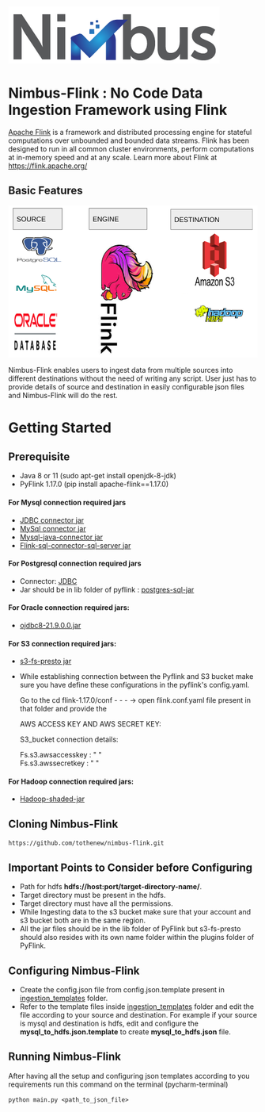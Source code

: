 ![nimbus logo](docs/images/nimbus_logo.png)

# Nimbus-Flink : No Code Data Ingestion Framework using Flink
[Apache Flink](https://nightlies.apache.org/flink/flink-docs-master/api/python/) is a framework and distributed processing engine for stateful computations over unbounded and bounded data streams. Flink has been designed to run in all common cluster environments, perform computations at in-memory speed and at any scale.
Learn more about Flink at https://flink.apache.org/


## Basic Features

![flow diagram](/docs/images/flow_diagram.png)

Nimbus-Flink enables users to ingest data from multiple sources into different destinations without the need of writing any script.
User just has to provide details of source and destination in easily configurable json files and Nimbus-Flink will do the rest.

# Getting Started

## Prerequisite

* Java 8 or 11 (sudo apt-get install openjdk-8-jdk)
* PyFlink 1.17.0 (pip install apache-flink==1.17.0)
#### For Mysql connection required jars
* [JDBC connector jar](https://mvnrepository.com/artifact/org.apache.flink/flink-connector-jdbc)
* [MySql connector jar](https://repo1.maven.org/maven2/com/mysql/mysql-connector-j/8.0.31/)
* [Mysql-java-connector jar](https://mvnrepository.com/artifact/mysql/mysql-connector-java/6.0.3)
* [Flink-sql-connector-sql-server jar](https://mvnrepository.com/artifact/com.ververica/flink-sql-connector-sqlserver-cdc)
#### For Postgresql connection required jars
* Connector: [JDBC](https://mvnrepository.com/artifact/org.apache.flink/flink-connector-jdbc)
* Jar should be in lib folder of pyflink : [postgres-sql-jar](https://mvnrepository.com/artifact/org.postgresql/postgresql/42.5.4) 
#### For Oracle connection required jars:
* [ojdbc8-21.9.0.0.jar](https://repo1.maven.org/maven2/com/oracle/database/jdbc/ojdbc8/19.18.0.0/ojdbc8-19.18.0.0.jar)
#### For S3 connection required jars:
* [s3-fs-presto jar](https://mvnrepository.com/artifact/org.apache.flink/flink-s3-fs-presto)
* While establishing connection between the Pyflink and S3 bucket make sure you have define these configurations in the pyflink's config.yaml.

  Go to the cd flink-1.17.0/conf - - - -> open flink.conf.yaml file present in that folder and provide the 

  AWS ACCESS KEY AND AWS SECRET KEY:

  S3_bucket connection details:

  Fs.s3.awsaccesskey : " "   
  Fs.s3.awssecretkey : " "

#### For Hadoop connection required jars:
* [Hadoop-shaded-jar](https://repo.maven.apache.org/maven2/org/apache/flink/flink-shaded-hadoop-2-uber/2.4.1-10.0/)


## Cloning Nimbus-Flink
```
https://github.com/tothenew/nimbus-flink.git
```

## Important Points to Consider before Configuring 
* Path for hdfs **hdfs://host:port/target-directory-name/**. 
* Target directory must be present in the hdfs.
* Target directory must have all the permissions.
* While Ingesting data to the s3 bucket make sure that your account and s3 bucket both are in the same region.
* All the jar files should be in the lib folder of PyFlink but s3-fs-presto should also resides with its own name folder within the plugins folder of PyFlink.

## Configuring Nimbus-Flink

* Create the config.json file from config.json.template present in [ingestion_templates](flink/ingestion_templates) folder.
* Refer to the template files inside [ingestion_templates](flink/ingestion_templates) folder and edit the file according to your source and destination. For example if your source is mysql and destination is hdfs, edit and configure the **mysql_to_hdfs.json.template** to create **mysql_to_hdfs.json** file.

## Running Nimbus-Flink
After having all the setup and configuring json templates according to you requirements run this command on the terminal (pycharm-terminal)

```
python main.py <path_to_json_file>
```

